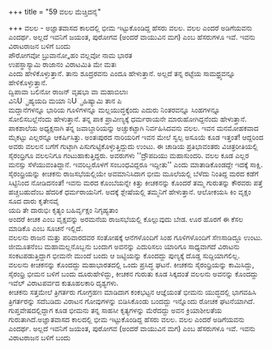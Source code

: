 +++
title = "59 ವಲಲ ಮೆಚ್ಚಿದನೈ"

+++
ವಲಲ - ಅಜ್ಞಾತವಾಸದ ಕಾಲದಲ್ಲಿ ಭೀಮ ಇಟ್ಟುಕೊಂಡಿದ್ದ ಹೆಸರು ವಲಲ. ವಲಲ ಎಂದರೆ ಅಡಿಗೆಯವನು ಎಂದರ್ಥ. ಅಲ್ಲದೆ ಇವನಿಗೆ ಜಯಂತ, ಪುರೋಗವ (ಅಂದರೆ ವಾಯುವಿನ ಮಗ) ಎಂಬ ಹೆಸರುಗಳೂ ಇವೆ. ಇವನು ವಿರಾಟರಾಜನ ಬಳಿಗೆ ಬಂದು  
ಪೌರೋಗವೋ ಬ್ರುವಾನೋ„ಹಂ ವಲ್ಲವೋ ನಾಮ ಭಾರತ  
ಉಪಸ್ಥಾಸ್ಯಾಮಿ ರಾಜಾನಂ ವಿರಾಟಮಿತಿ ಮೇ ಮತಃ  
ಎಂದು ಹೇಳಿಕೊಳ್ಳುತ್ತಾನೆ. ತಾನು ಶೂದ್ರರವನು ಎಂದೂ ಹೇಳುತ್ತಾನೆ. ಅಲ್ಲದೆ ತನ್ನ ರಟ್ಟೆಯ ಸಾಮಥ್ರ್ಯವನ್ನೂ ಹೇಳಿಕೊಳ್ಳುತ್ತಾನೆ.  
ದ್ವಿಪಾವಾ ಬಲಿನೋ ರಾಜನ್ ವೃಷಭಾ ವಾ ಮಹಾಬಿಲಾಃ  
ವಿನಿU್ಫ್ರಹ್ಯಯದಿ ಮಯಾ ನಿU್ಪ್ರಹಿಷ್ಯಾಮಿ ತಾನ ಪಿ  
ಮದ್ದಾನೆಗಳನ್ನೂ ಭಾರಿಯ ಗೂಳಿಗಳನ್ನೂ ಮಲ್ಲಯುದ್ಧಕ್ಕೆಂದು ಎದುರು ನಿಂತರವನ್ನೂ ಸಿಂಹಗಳನ್ನೂ ಸೋಲಿಸಬಲ್ಲೆನೆಂದು ಹೇಳುತ್ತಾನೆ. ತನ್ನ ಪಾಕ ಪ್ರಾವೀಣ್ಯಕ್ಕೆ ಧರ್ಮರಾಯನೇ ಮಾರುಹೋಗಿದ್ದನೆಂದು ಹೇಳುತ್ತಾನೆ.   
ಪಾಕಶಾಲೆಯ ಅಧ್ಯಕ್ಷನಾಗಿ ತನ್ನ ಜವಾಬ್ದಾರಿಯನ್ನು ಅಚ್ಚುಕಟ್ಟಾಗಿ ನಿರ್ವಹಿಸಿದವನು ವಲಲ. ಇವನ ಮನಮೋಹಕವಾದ ಮೈಕಟ್ಟು ಎಲ್ಲರನ್ನೂ ಆಕರ್ಷಿಸಿತ್ತು. ಅಂತಃಪುರದ ನಾರಿಯರಿಗೆ ಇವನ ಮೇಲೆ ಸ್ವಲ್ಪ ಅಸೂಯೆ ಕೂಡ ಇತ್ತಂತೆ! ಆದ್ದರಿಂದ ಅವರು ವಲಲನ ಬಗೆಗೆ ಗುಟ್ಠಾಗಿ ಪಿಸುಗುಟ್ಟಿಕೊಳ್ಳುತ್ತಿದ್ದುದು ಉಂಟು. ಈ ಚಾಡಿಯ ಪ್ರತಿಭಾವಂತರು ವಿಚಿತ್ರರೀತಿಯಲ್ಲಿ ಸೈರಂಧ್ರಿಗೂ ವಲಲನಿಗೂ ಗಂಟುಹಾಕುತ್ತಿದ್ದರು. ಅವರುಗಳು ''ದ್ರೌಪದಿಯು ಮಹಾಸುಂದರಿ. ವಲಲ ಕೂಡ ಎಲ್ಲರ ಮನಸ್ಸು ಸೆಳೆಯುವಂತಿದ್ದಾನೆ. ಇವರಿಬ್ಬರೊಳಗೆ ಸಂಬಂಧವಿದ್ದರೂ ಇದ್ದೀತು'' ಎಂದು ಮಾತಾಡಿಕೊಂಡದ್ದೇ ಇದಕ್ಕೆ ಸಾಕ್ಷಿ.  
ಸೈರಂಧ್ರಿಯನ್ನು ಕೀಚಕನು ರಾಜಸಭೆಯಲ್ಲಿಯೇ ಅವಮಾನಿಸಿದಾಗ ಭೀಮ ಮೂಲೆಯಲ್ಲಿ ಬೆಳೆದು ನಿಂತಿದ್ದ ಮರದ ಕಡೆಗೆ ಸಿಟ್ಟಿನಿಂದ ನೋಡಿದನಂತೆ! ಇವನು ಮರದ ಕೊಂಬೆಯನ್ನೇ ಕಿತ್ತು ಕೀಚಕನನ್ನು ಕೊಂದರೆ ತಮ್ಮ ಗುರುತನ್ನು ಕೌರವರು ಪತ್ತೆ ಹಚ್ಚಬಹುದೆಂಬ ಹೆದರಿಕೆ ಧರ್ಮರಾಯನಿಗೆ. ಅದಕ್ಕೆ ಶ್ಲೇಷೆಯಲ್ಲಿ ತಮ್ಮನಿಗೆ ಹೇಳುತ್ತಾನೆ. ಆಲೋಕಯಸಿ ಕಿಂ ವೃಕ್ಷಂ ಸೂದ ದಾರು ಕೃತೇನವೈ  
ಯದಿ ತೇ ದಾರುಭಿಃ ಕೃತ್ಯಂ ಬಹಿರ್ವೃಕ್ಷಂ ನಿಗೃಹ್ಯತಾಂ  
ಅಂದರೆ ಕೀಚಕ ಎಂಬ ವೃಕ್ಷವನ್ನು ಅರಮನೆಯ ರಾಜಸಭೆಯಲ್ಲಿ ಕೊಲ್ಲುವುದು ಬೇಡ. ಊರ ಹೊರಗೆ ಈ ಕೆಸಲ ಮಾಡಿಕೊ ಎಂಬ ಸೂಚನೆ ಇಲ್ಲಿದೆ.  
ವಲಲನು ರಾಜನ ಮತ್ತು ಪರಿವಾರದವರ ಸಂತೋಷಕ್ಕೆ ಆನೆಗಳೊಂದಿಗೆ ಸಿಂಹ ಗೂಳಿಗಳೊಂದಿಗೆ ಸೆಣಸಾಡಿದ್ದೂ ಉಂಟು. ಜೀಮೂತನೆಂಬ ಮಹಾಮಲ್ಲನೊಬ್ಬನು ಬಂದಾಗ ಅವನನ್ನು ಎದುರಿಸಲು ಯಾರಿಗೂ ಸಾಧ್ಯವಾಗದೆ ವಿರಾಟನು ಸಂಕಟಪಡುತ್ತಿದ್ದಾಗ ಭೀಮನೇ ಮುಂದೆ ಬಂದು ಆ ಜಟ್ಟಿಯನ್ನು ಕೊಂದದ್ದು ಪುಣ್ಯಕ್ಕೆ ದೊಡ್ಡ ಸುದ್ದಿಯಾಗಲಿಲ್ಲ.  
ವಲಲನು ಕೀಚಕನನ್ನು ಕೊಂದದ್ದು ಮಹಾಭಾರತದಲ್ಲಿ ಒಂದು ಪ್ರಸಿದ್ಧ ಘಟನೆ. ಕೀಚಕನು ಸೈರಂಧ್ರಿಯನ್ನು ಕಾಮಿಸಿದ್ದು, ಸೈರಂಧ್ರಿ ಭೀಮನ ಬಳಿಗೆ ಬಂದು ದೂರುಹೇಳಿದ್ದು, ಕೀಚಕನ ಗುರುತು ಕೂಡ ಸಿಕ್ಕದಂತೆ ವಲಲನು ಅವನನ್ನು ಕೊಂದದ್ದು ಇವೆಲ್ ವಿರಾಟಪರ್ವದ ಕುತೂಹಲಕಾರಿ ದೃಶ್ಯಗಳು.  
ಕೀಚಕನು ಸತ್ತಮೇಲೆ ತ್ರಿಗರ್ತರು ಗೋಗ್ರಹಣ ಮಾಡಿದಾಗ ಕಂಕಭಟ್ಟನ ಆಜ್ಞೆಯಂತೆ ಭೀಮನು ಯುದ್ಧದಲ್ಲಿ ಭಾಗವಹಿಸಿ ತ್ರಿಗರ್ತರನ್ನು ಸದೆಬಡಿದು ವಿರಾಟನ ಗೋವುಗಳನ್ನು ಬಿಡಿಸಿಕೊಂಡು ಬಂದದ್ದು ಇನ್ನೊಂದು ರೋಚಕ ಘಟನೆಯಾಗಿದೆ.  
ಗುಪ್ತವೇಷದಲ್ಲಿದ್ದಾಗ ಕೂಡ ಭೀಮನು ತನ್ನ ಸಾಹಸೀ ಕೃತ್ಯಗಳನ್ನು ಮೆರೆದದ್ದು ಅವನ ಕ್ರಿಯಾಶೀಲತೆಯ ಗುರುತಾಗಿದೆ.ಅಜ್ಞಾತವಾಸದ ಕಾಲದಲ್ಲಿ ಭೀಮ ಇಟ್ಟುಕೊಂಡಿದ್ದ ಹೆಸರು ವಲಲ. ವಲಲ ಎಂದರೆ ಅಡಿಗೆಯವನು ಎಂದರ್ಥ. ಅಲ್ಲದೆ ಇವನಿಗೆ ಜಯಂತ, ಪುರೋಗವ (ಅಂದರೆ ವಾಯುವಿನ ಮಗ) ಎಂಬ ಹೆಸರುಗಳೂ ಇವೆ. ಇವನು ವಿರಾಟರಾಜನ ಬಳಿಗೆ ಬಂದು